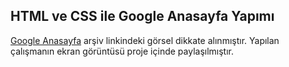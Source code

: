 HTML ve CSS ile Google Anasayfa Yapımı  
---
[Google Anasayfa](https://web.archive.org/web/20191130234759if_/https://www.google.com/) arşiv linkindeki görsel dikkate alınmıştır. 
Yapılan çalışmanın ekran görüntüsü proje içinde paylaşılmıştır.
